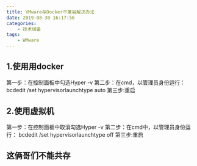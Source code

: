 ```yaml
---
title: VMware与Docker不兼容解决办法
date: 2019-08-30 16:17:56
categories:
    - 技术储备
tags:
    - WMware
---
```


<!-- more -->
## 1.使用用docker

第一步：在控制面板中勾选Hyper -v
第二步：在cmd，以管理员身份运行：
bcdedit /set hypervisorlaunchtype auto
第三步:重启

## 2.使用虚拟机

第一步：在控制面板中取消勾选Hyper -v
第二步：在cmd中，以管理员身份运行：
bcdedit /set hypervisorlaunchtype off
第三步:重启

## 这俩哥们不能共存
